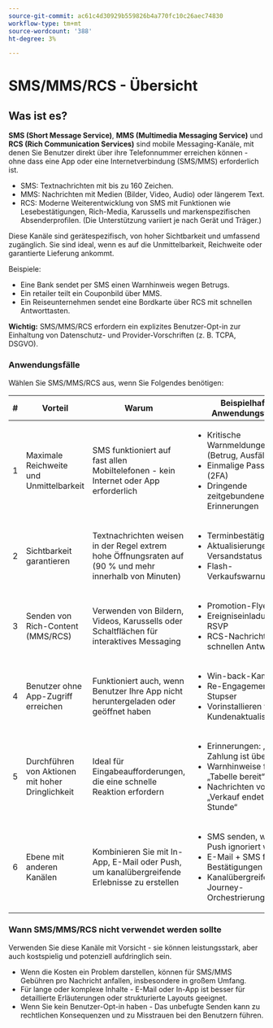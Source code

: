 ```yaml
---
source-git-commit: ac61c4d30929b559826b4a770fc10c26aec74830
workflow-type: tm+mt
source-wordcount: '388'
ht-degree: 3%

---
```

# SMS/MMS/RCS - Übersicht

## Was ist es?

**SMS (Short Message Service)**, **MMS (Multimedia Messaging Service)** und **RCS (Rich Communication Services)** sind mobile Messaging-Kanäle, mit denen Sie Benutzer direkt über ihre Telefonnummer erreichen können - ohne dass eine App oder eine Internetverbindung (SMS/MMS) erforderlich ist.

* SMS: Textnachrichten mit bis zu 160 Zeichen.
* MMS: Nachrichten mit Medien (Bilder, Video, Audio) oder längerem Text.
* RCS: Moderne Weiterentwicklung von SMS mit Funktionen wie Lesebestätigungen, Rich-Media, Karussells und markenspezifischen Absenderprofilen. (Die Unterstützung variiert je nach Gerät und Träger.)

Diese Kanäle sind gerätespezifisch, von hoher Sichtbarkeit und umfassend zugänglich. Sie sind ideal, wenn es auf die Unmittelbarkeit, Reichweite oder garantierte Lieferung ankommt.

Beispiele:

* Eine Bank sendet per SMS einen Warnhinweis wegen Betrugs.
* Ein retailer teilt ein Couponbild über MMS.
* Ein Reiseunternehmen sendet eine Bordkarte über RCS mit schnellen Antworttasten.

**Wichtig:** SMS/MMS/RCS erfordern ein explizites Benutzer-Opt-in zur Einhaltung von Datenschutz- und Provider-Vorschriften (z. B. TCPA, DSGVO).

### Anwendungsfälle

Wählen Sie SMS/MMS/RCS aus, wenn Sie Folgendes benötigen:

| # | Vorteil | Warum | Beispielhafte Anwendungsfälle |
|---|---------|-----|-------------------|
| 1 | Maximale Reichweite und Unmittelbarkeit | SMS funktioniert auf fast allen Mobiltelefonen - kein Internet oder App erforderlich | <ul><li>Kritische Warnmeldungen (Betrug, Ausfälle)</li><li>Einmalige Passcodes (2FA)</li><li>Dringende zeitgebundene Erinnerungen</li></ul> |
| 2 | Sichtbarkeit garantieren | Textnachrichten weisen in der Regel extrem hohe Öffnungsraten auf (90 % und mehr innerhalb von Minuten) | <ul><li>Terminbestätigungen</li><li>Aktualisierungen des Versandstatus</li><li>Flash-Verkaufswarnungen</li></ul> |
| 3 | Senden von Rich-Content (MMS/RCS) | Verwenden von Bildern, Videos, Karussells oder Schaltflächen für interaktives Messaging | <ul><li>Promotion-Flyer</li><li>Ereigniseinladungen mit RSVP</li><li>RCS-Nachrichten mit schnellen Antworten</li></ul> |
| 4 | Benutzer ohne App-Zugriff erreichen | Funktioniert auch, wenn Benutzer Ihre App nicht heruntergeladen oder geöffnet haben | <ul><li>Win-back-Kampagnen</li><li>Re-Engagement-Stupser</li><li>Vorinstallieren von Kundenaktualisierungen</li></ul> |
| 5 | Durchführen von Aktionen mit hoher Dringlichkeit | Ideal für Eingabeaufforderungen, die eine schnelle Reaktion erfordern | <ul><li>Erinnerungen: „Ihre Zahlung ist überfällig“</li><li>Warnhinweise für „Tabelle bereit“</li><li>Nachrichten vom Typ „Verkauf endet in 1 Stunde“</li></ul> |
| 6 | Ebene mit anderen Kanälen | Kombinieren Sie mit In-App, E-Mail oder Push, um kanalübergreifende Erlebnisse zu erstellen | <ul><li>SMS senden, wenn Push ignoriert wird</li><li>E-Mail + SMS für Bestätigungen</li><li>Kanalübergreifende Journey-Orchestrierung</li></ul> |

### Wann SMS/MMS/RCS nicht verwendet werden sollte

Verwenden Sie diese Kanäle mit Vorsicht - sie können leistungsstark, aber auch kostspielig und potenziell aufdringlich sein.

* Wenn die Kosten ein Problem darstellen, können für SMS/MMS Gebühren pro Nachricht anfallen, insbesondere in großem Umfang.
* Für lange oder komplexe Inhalte - E-Mail oder In-App ist besser für detaillierte Erläuterungen oder strukturierte Layouts geeignet.
* Wenn Sie kein Benutzer-Opt-in haben - Das unbefugte Senden kann zu rechtlichen Konsequenzen und zu Misstrauen bei den Benutzern führen.

